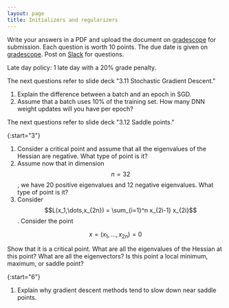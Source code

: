 ```yaml
---
layout: page
title: Initializers and regularizers
--- 
```


Write your answers in a PDF and upload the document on [gradescope](https://www.gradescope.com/courses/102338) for submission. Each question is worth 10 points. The due date is given on [gradescope](https://www.gradescope.com/courses/102338). Post on [Slack](https://stanford.enterprise.slack.com/) for questions.

Late day policy: 1 late day with a 20% grade penalty.

The next questions refer to slide deck "3.11 Stochastic Gradient Descent."

1. Explain the difference between a batch and an epoch in SGD.
1. Assume that a batch uses 10% of the training set. How many DNN weight updates will you have per epoch?

The next questions refer to slide deck "3.12 Saddle points."

{:start="3"}
1. Consider a critical point and assume that all the eigenvalues of the Hessian are negative. What type of point is it?
1. Assume now that in dimension $$n=32$$, we have 20 positive eigenvalues and 12 negative eigenvalues. What type of point is it?
1. Consider $$L(x_1,\dots,x_{2n}) = \sum_{i=1}^n x_{2i-1} x_{2i}$$. Consider the point 

$$x = (x_1,\dots,x_{2n}) = 0$$

Show that it is a critical point. What are all the eigenvalues of the Hessian at this point? What are all the eigenvectors? Is this point a local minimum, maximum, or saddle point?

{:start="6"}
1. Explain why gradient descent methods tend to slow down near saddle points.
